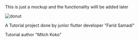 This is just a mockup and the functionality willl be added later

![donut](https://github.com/Faridsamadi/Donut_shop/assets/122729769/2c6f5d01-e2f1-453f-9800-6580491cc176)

A Tutorial project done by junior flutter developer "Farid Samadi"

Tutorial author "Mitch Koko"
